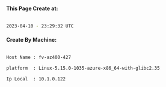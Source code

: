
   
#### This Page Create at:

```bash

2023-04-10 - 23:29:32 UTC

```

#### Create By Machine:

```bash

Host Name : fv-az400-427

platform  : Linux-5.15.0-1035-azure-x86_64-with-glibc2.35

Ip Local  : 10.1.0.122

```

